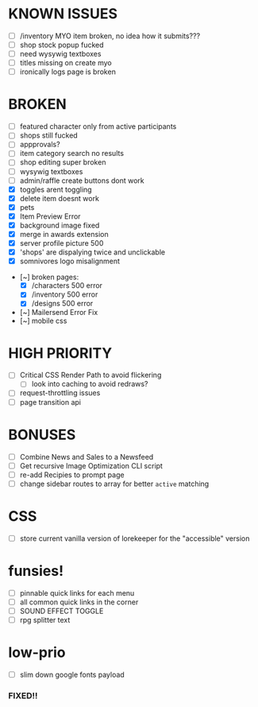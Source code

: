 # KNOWN ISSUES
- [ ] /inventory MYO item broken, no idea how it submits???
- [ ] shop stock popup fucked
- [ ] need wysywig textboxes
- [ ] titles missing on create myo
- [ ] ironically logs page is broken

# BROKEN
- [ ] featured character only from active participants
- [ ] shops still fucked
- [ ] appprovals?
- [ ] item category search no results
- [ ] shop editing super broken
- [ ] wysywig textboxes
- [ ] admin/raffle create buttons dont work
- [x] toggles arent toggling
- [x] delete item doesnt work
- [x] pets
- [x] Item Preview Error
- [x] background image fixed
- [x] merge in awards extension
- [x] server profile picture 500
- [x] 'shops' are dispalying twice and unclickable
- [x] somnivores logo misalignment
- [~] broken pages:
    - [x] /characters 500 error
    - [x] /inventory 500 error
    - [x] /designs 500 error
- [~] Mailersend Error Fix
- [~] mobile css

# HIGH PRIORITY
- [ ] Critical CSS Render Path to avoid flickering
    - [ ] look into caching to avoid redraws?
- [ ] request-throttling issues
- [ ] page transition api

# BONUSES
- [ ] Combine News and Sales to a Newsfeed
- [ ] Get recursive Image Optimization CLI script
- [ ] re-add Recipies to prompt page
- [ ] change sidebar routes to array for better `active` matching

# CSS
- [ ] store current vanilla version of lorekeeper for the "accessible" version

# funsies!
- [ ] pinnable quick links for each menu
- [ ] all common quick links in the corner
- [ ] SOUND EFFECT TOGGLE
- [ ] rpg splitter text

# low-prio
- [ ] slim down google fonts payload




### FIXED!! ###
